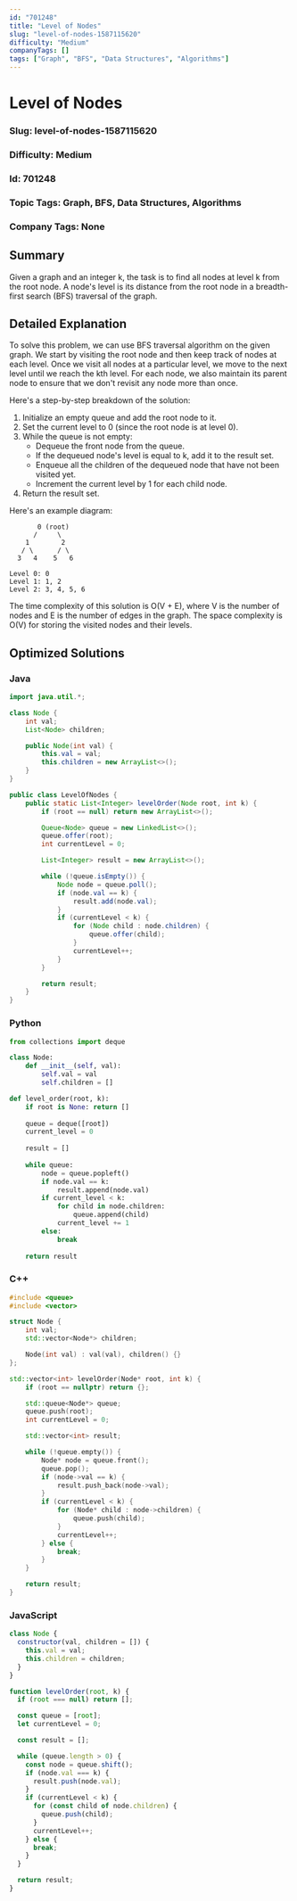 ```yaml
---
id: "701248"
title: "Level of Nodes"
slug: "level-of-nodes-1587115620"
difficulty: "Medium"
companyTags: []
tags: ["Graph", "BFS", "Data Structures", "Algorithms"]
---
```


**Level of Nodes**
================

### Slug: level-of-nodes-1587115620
### Difficulty: Medium
### Id: 701248
### Topic Tags: Graph, BFS, Data Structures, Algorithms
### Company Tags: None

## Summary
Given a graph and an integer k, the task is to find all nodes at level k from the root node. A node's level is its distance from the root node in a breadth-first search (BFS) traversal of the graph.

## Detailed Explanation
To solve this problem, we can use BFS traversal algorithm on the given graph. We start by visiting the root node and then keep track of nodes at each level. Once we visit all nodes at a particular level, we move to the next level until we reach the kth level. For each node, we also maintain its parent node to ensure that we don't revisit any node more than once.

Here's a step-by-step breakdown of the solution:

1.  Initialize an empty queue and add the root node to it.
2.  Set the current level to 0 (since the root node is at level 0).
3.  While the queue is not empty:
    *   Dequeue the front node from the queue.
    *   If the dequeued node's level is equal to k, add it to the result set.
    *   Enqueue all the children of the dequeued node that have not been visited yet.
    *   Increment the current level by 1 for each child node.
4.  Return the result set.

Here's an example diagram:

```
       0 (root)
      /     \
    1        2
   / \      / \
  3   4    5   6

Level 0: 0
Level 1: 1, 2
Level 2: 3, 4, 5, 6
```

The time complexity of this solution is O(V + E), where V is the number of nodes and E is the number of edges in the graph. The space complexity is O(V) for storing the visited nodes and their levels.

## Optimized Solutions

### Java
```java
import java.util.*;

class Node {
    int val;
    List<Node> children;

    public Node(int val) {
        this.val = val;
        this.children = new ArrayList<>();
    }
}

public class LevelOfNodes {
    public static List<Integer> levelOrder(Node root, int k) {
        if (root == null) return new ArrayList<>();

        Queue<Node> queue = new LinkedList<>();
        queue.offer(root);
        int currentLevel = 0;

        List<Integer> result = new ArrayList<>();

        while (!queue.isEmpty()) {
            Node node = queue.poll();
            if (node.val == k) {
                result.add(node.val);
            }
            if (currentLevel < k) {
                for (Node child : node.children) {
                    queue.offer(child);
                }
                currentLevel++;
            }
        }

        return result;
    }
}
```

### Python
```python
from collections import deque

class Node:
    def __init__(self, val):
        self.val = val
        self.children = []

def level_order(root, k):
    if root is None: return []
    
    queue = deque([root])
    current_level = 0
    
    result = []
    
    while queue:
        node = queue.popleft()
        if node.val == k:
            result.append(node.val)
        if current_level < k:
            for child in node.children:
                queue.append(child)
            current_level += 1
        else:
            break
    
    return result
```

### C++
```cpp
#include <queue>
#include <vector>

struct Node {
    int val;
    std::vector<Node*> children;

    Node(int val) : val(val), children() {}
};

std::vector<int> levelOrder(Node* root, int k) {
    if (root == nullptr) return {};

    std::queue<Node*> queue;
    queue.push(root);
    int currentLevel = 0;

    std::vector<int> result;

    while (!queue.empty()) {
        Node* node = queue.front();
        queue.pop();
        if (node->val == k) {
            result.push_back(node->val);
        }
        if (currentLevel < k) {
            for (Node* child : node->children) {
                queue.push(child);
            }
            currentLevel++;
        } else {
            break;
        }
    }

    return result;
}
```

### JavaScript
```javascript
class Node {
  constructor(val, children = []) {
    this.val = val;
    this.children = children;
  }
}

function levelOrder(root, k) {
  if (root === null) return [];

  const queue = [root];
  let currentLevel = 0;

  const result = [];

  while (queue.length > 0) {
    const node = queue.shift();
    if (node.val === k) {
      result.push(node.val);
    }
    if (currentLevel < k) {
      for (const child of node.children) {
        queue.push(child);
      }
      currentLevel++;
    } else {
      break;
    }
  }

  return result;
}
```